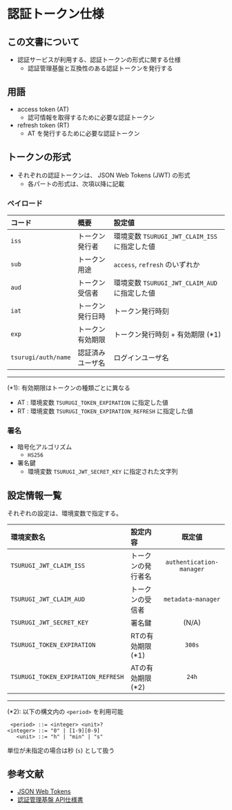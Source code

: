 # 認証トークン仕様

## この文書について

* 認証サービスが利用する、認証トークンの形式に関する仕様
  * 認証管理基盤と互換性のある認証トークンを発行する

## 用語

* access token (AT)
  * 認可情報を取得するために必要な認証トークン
* refresh token (RT)
  * AT を発行するために必要な認証トークン

## トークンの形式

* それぞれの認証トークンは、 JSON Web Tokens (JWT) の形式
  * 各パートの形式は、次項以降に記載

### ペイロード

| コード | 概要 | 設定値 |
|:--|:--|:--|
| `iss` | トークン発行者 | 環境変数 `TSURUGI_JWT_CLAIM_ISS` に指定した値 |
| `sub` | トークン用途 | `access`, `refresh` のいずれか |
| `aud` | トークン受信者 | 環境変数 `TSURUGI_JWT_CLAIM_AUD` に指定した値 |
| `iat` | トークン発行日時 | トークン発行時刻 |
| `exp` | トークン有効期限 | トークン発行時刻 + 有効期限 (*1) |
| `tsurugi/auth/name` | 認証済みユーザ名 | ログインユーザ名 |

----
(*1): 有効期限はトークンの種類ごとに異なる

* AT : 環境変数 `TSURUGI_TOKEN_EXPIRATION` に指定した値
* RT : 環境変数 `TSURUGI_TOKEN_EXPIRATION_REFRESH` に指定した値

### 署名

* 暗号化アルゴリズム
  * `HS256`
* 署名鍵
  * 環境変数 `TSURUGI_JWT_SECRET_KEY` に指定された文字列

## 設定情報一覧

それぞれの設定は、環境変数で指定する。

| 環境変数名 | 設定内容 | 既定値 |
|:--|:--|:-:|
| `TSURUGI_JWT_CLAIM_ISS` | トークンの発行者名 | `authentication-manager` |
| `TSURUGI_JWT_CLAIM_AUD` | トークンの受信者 | `metadata-manager` |
| `TSURUGI_JWT_SECRET_KEY` | 署名鍵 | (N/A) |
| `TSURUGI_TOKEN_EXPIRATION` | RTの有効期限 (*1) | `300s` |
| `TSURUGI_TOKEN_EXPIRATION_REFRESH` | ATの有効期限 (*2) | `24h` |

----
(*2): 以下の構文内の `<period>` を利用可能

```bnf
 <period> ::= <integer> <unit>?
<integer> ::= "0" | [1-9][0-9]
   <unit> ::= "h" | "min" | "s"
```

単位が未指定の場合は秒 (`s`) として扱う

## 参考文献

* [JSON Web Tokens](https://jwt.io/)
* [認証管理基盤 API仕様書](https://github.com/project-tsurugi/manager/blob/master/authentication-manager/docs/authentication_API_specification.md)
